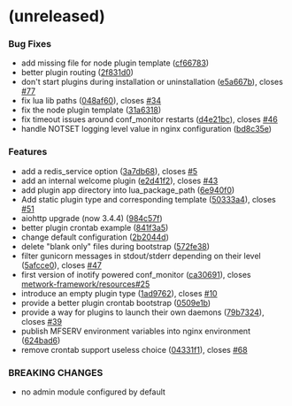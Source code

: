 <a name=""></a>
# (unreleased)


### Bug Fixes

* add missing file for node plugin template ([cf66783](https://github.com/metwork-framework/mfserv/commit/cf66783))
* better plugin routing ([2f831d0](https://github.com/metwork-framework/mfserv/commit/2f831d0))
* don't start plugins during installation or uninstallation ([e5a667b](https://github.com/metwork-framework/mfserv/commit/e5a667b)), closes [#77](https://github.com/metwork-framework/mfserv/issues/77)
* fix lua lib paths ([048af60](https://github.com/metwork-framework/mfserv/commit/048af60)), closes [#34](https://github.com/metwork-framework/mfserv/issues/34)
* fix the node plugin template ([31a6318](https://github.com/metwork-framework/mfserv/commit/31a6318))
* fix timeout issues around conf_monitor restarts ([d4e21bc](https://github.com/metwork-framework/mfserv/commit/d4e21bc)), closes [#46](https://github.com/metwork-framework/mfserv/issues/46)
* handle NOTSET logging level value in nginx configuration ([bd8c35e](https://github.com/metwork-framework/mfserv/commit/bd8c35e))


### Features

* add a redis_service option ([3a7db68](https://github.com/metwork-framework/mfserv/commit/3a7db68)), closes [#5](https://github.com/metwork-framework/mfserv/issues/5)
* add an internal welcome plugin ([e2d41f2](https://github.com/metwork-framework/mfserv/commit/e2d41f2)), closes [#43](https://github.com/metwork-framework/mfserv/issues/43)
* add plugin app directory into lua_package_path ([6e940f0](https://github.com/metwork-framework/mfserv/commit/6e940f0))
* Add static plugin type and corresponding template ([50333a4](https://github.com/metwork-framework/mfserv/commit/50333a4)), closes [#51](https://github.com/metwork-framework/mfserv/issues/51)
* aiohttp upgrade (now 3.4.4) ([984c57f](https://github.com/metwork-framework/mfserv/commit/984c57f))
* better plugin crontab example ([841f3a5](https://github.com/metwork-framework/mfserv/commit/841f3a5))
* change default configuration ([2b2044d](https://github.com/metwork-framework/mfserv/commit/2b2044d))
* delete "blank only" files during bootstrap ([572fe38](https://github.com/metwork-framework/mfserv/commit/572fe38))
* filter gunicorn messages in stdout/stderr depending on their level ([5afcce0](https://github.com/metwork-framework/mfserv/commit/5afcce0)), closes [#47](https://github.com/metwork-framework/mfserv/issues/47)
* first version of inotify powered conf_monitor ([ca30691](https://github.com/metwork-framework/mfserv/commit/ca30691)), closes [metwork-framework/resources#25](https://github.com/metwork-framework/resources/issues/25)
* introduce an empty plugin type ([1ad9762](https://github.com/metwork-framework/mfserv/commit/1ad9762)), closes [#10](https://github.com/metwork-framework/mfserv/issues/10)
* provide a better plugin crontab bootstrap ([0509e1b](https://github.com/metwork-framework/mfserv/commit/0509e1b))
* provide a way for plugins to launch their own daemons ([79b7324](https://github.com/metwork-framework/mfserv/commit/79b7324)), closes [#39](https://github.com/metwork-framework/mfserv/issues/39)
* publish MFSERV environment variables into nginx environment ([624bad6](https://github.com/metwork-framework/mfserv/commit/624bad6))
* remove crontab support useless choice ([04331f1](https://github.com/metwork-framework/mfserv/commit/04331f1)), closes [#68](https://github.com/metwork-framework/mfserv/issues/68)


### BREAKING CHANGES

* no admin module configured by default



